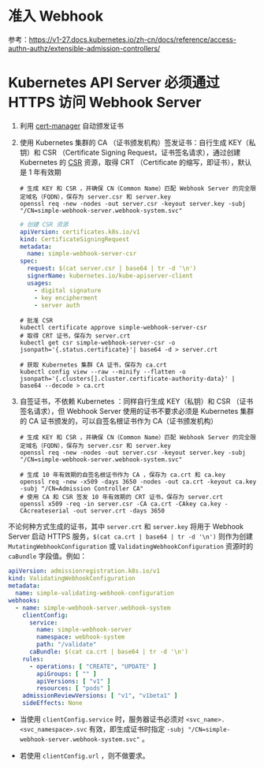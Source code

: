 # 准入 Webhook

参考：https://v1-27.docs.kubernetes.io/zh-cn/docs/reference/access-authn-authz/extensible-admission-controllers/

# Kubernetes API Server 必须通过 HTTPS 访问 Webhook Server

1. 利用 [cert-manager](https://github.com/cert-manager/cert-manager) 自动颁发证书

2. 使用 Kubernetes 集群的 CA （证书颁发机构）签发证书：自行生成 KEY（私钥）和 CSR
   （Certificate Signing Request，证书签名请求），通过创建 Kubernetes
   的 [CSR](https://v1-27.docs.kubernetes.io/zh-cn/docs/reference/access-authn-authz/certificate-signing-requests/)
   资源，取得 CRT （Certificate 的缩写，即证书），默认是 1 年有效期

   ```shell
   # 生成 KEY 和 CSR ，并确保 CN（Common Name）匹配 Webhook Server 的完全限定域名（FQDN），保存为 server.csr 和 server.key
   openssl req -new -nodes -out server.csr -keyout server.key -subj "/CN=simple-webhook-server.webhook-system.svc"
   ```

   ```yaml
   # 创建 CSR 资源
   apiVersion: certificates.k8s.io/v1
   kind: CertificateSigningRequest
   metadata:
     name: simple-webhook-server-csr
   spec:
     request: $(cat server.csr | base64 | tr -d '\n')
     signerName: kubernetes.io/kube-apiserver-client
     usages:
       - digital signature
       - key encipherment
       - server auth
   ```

   ```shell
   # 批准 CSR
   kubectl certificate approve simple-webhook-server-csr
   # 取得 CRT 证书，保存为 server.crt
   kubectl get csr simple-webhook-server-csr -o jsonpath='{.status.certificate}'| base64 -d > server.crt
   ```

   ```shell
   # 获取 Kubernetes 集群 CA 证书，保存为 ca.crt
   kubectl config view --raw --minify --flatten -o jsonpath='{.clusters[].cluster.certificate-authority-data}' | base64 --decode > ca.crt
   ```

3. 自签证书，不依赖 Kubernetes ：同样自行生成 KEY（私钥）和 CSR
   （证书签名请求），但 Webhook Server 使用的证书不要求必须是 Kubernetes 集群的 CA 证书颁发的，可以自签名根证书作为
   CA（证书颁发机构）

   ```shell
   # 生成 KEY 和 CSR ，并确保 CN（Common Name）匹配 Webhook Server 的完全限定域名（FQDN），保存为 server.csr 和 server.key
   openssl req -new -nodes -out server.csr -keyout server.key -subj "/CN=simple-webhook-server.webhook-system.svc"
   
   # 生成 10 年有效期的自签名根证书作为 CA ，保存为 ca.crt 和 ca.key
   openssl req -new -x509 -days 3650 -nodes -out ca.crt -keyout ca.key -subj "/CN=Admission Controller CA"
   # 使用 CA 和 CSR 签发 10 年有效期的 CRT 证书，保存为 server.crt
   openssl x509 -req -in server.csr -CA ca.crt -CAkey ca.key -CAcreateserial -out server.crt -days 3650
   ```

不论何种方式生成的证书，其中 `server.crt` 和 `server.key` 将用于 Webhook Server 启动 HTTPS
服务，`$(cat ca.crt | base64 | tr -d '\n')` 则作为创建 `MutatingWebhookConfiguration` 或 `ValidatingWebhookConfiguration`
资源时的 `caBundle` 字段值。例如：

```yaml
apiVersion: admissionregistration.k8s.io/v1
kind: ValidatingWebhookConfiguration
metadata:
  name: simple-validating-webhook-configuration
webhooks:
  - name: simple-webhook-server.webhook-system
    clientConfig:
      service:
        name: simple-webhook-server
        namespace: webhook-system
        path: "/validate"
      caBundle: $(cat ca.crt | base64 | tr -d '\n')
    rules:
      - operations: [ "CREATE", "UPDATE" ]
        apiGroups: [ "" ]
        apiVersions: [ "v1" ]
        resources: [ "pods" ]
    admissionReviewVersions: [ "v1", "v1beta1" ]
    sideEffects: None
```

- 当使用 `clientConfig.service` 时，服务器证书必须对 `<svc_name>.<svc_namespace>.svc`
  有效，即生成证书时指定 `-subj "/CN=simple-webhook-server.webhook-system.svc"` 。

- 若使用 `clientConfig.url` ，则不做要求。
